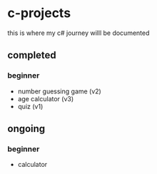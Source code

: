 # c-projects
this is where my c# journey willl be documented
## completed
### beginner
- number guessing game (v2)
- age calculator (v3)
- quiz (v1)
## ongoing 
### beginner
- calculator
